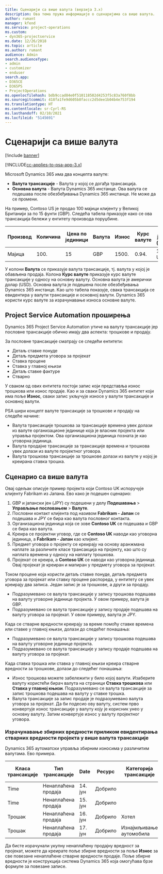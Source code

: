 ```yaml
---
title: Сценарији са више валута (верзија 3.x)
description: Ова тема пружа информације о сценаријима са више валута.
author: rumant
manager: kfend
ms.service: project-operations
ms.custom:
- dyn365-projectservice
ms.date: 12/26/2018
ms.topic: article
ms.author: rumant
audience: Admin
search.audienceType:
- admin
- customizer
- enduser
search.app:
- D365CE
- D365PS
- ProjectOperations
ms.openlocfilehash: bdb9ccad84e0f510118502d4253f5c83a760f8bb
ms.sourcegitcommit: 418fa1fe9d605b8faccc2d5dee1b04b4e753f194
ms.translationtype: HT
ms.contentlocale: sr-Cyrl-RS
ms.lasthandoff: 02/10/2021
ms.locfileid: "5145691"
---
```

# <a name="multiple-currency-scenarios"></a>Сценарији са више валута

[!include [banner](../includes/psa-now-project-operations.md)]

[!INCLUDE[cc-applies-to-psa-app-3.x](../includes/cc-applies-to-psa-app-3x.md)]

Microsoft Dynamics 365 има два концепта валуте:

- **Валута трансакције** - Валута у којој се догађа трансакција. 
- **Основна валута** - Валута Dynamics 365 инстанце. Ова валута се подешава после обезбеђивања Dynamics 365 инстанце. Не може да се промени.

На пример, Contoso US је продао 100 мајици клијенту у Великој Британији за по 15 фунти (GBP). Следећа табела приказује како се ова трансакција бележи у ентитету производа поруџбине.

| Производ | Количина | Цена по јединици | Валута | Износ | Курс валуте | Цена по јединици (основна)| Износ (основни)|
|---------|----------|----------------|----------|--------|---------------|----------------------|--------------|
| Мајица | 100.      | 15             | GBP      | 1500.   | 0.94.          | 17,25 USD               | 1725 USD       |

У колони **Валута** се приказује валута трансакције, тј. валута у којој је обављена продаја. Колона **Курс валуте** приказује курс валуте трансакције у односу на основну валуту. Основна валута је амерички долар (USD). Основна валута је подешена после обезбеђивања Dynamics 365 инстанце.
Као што табела показује, свака трансакција се евидентира у валути трансакције и основној валути. Dynamics 365 користи курс валуте за израчунавање износа основне валуте.

## <a name="project-service-automation-extensions"></a>Project Service Automation проширења

Dynamics 365 Project Service Automation утиче на валуту трансакције јер пословне трансакције обично имају два аспекта: трошкове и продају.

За пословне трансакције сматрају се следећи ентитети:

- Детаљ ставке понуде
- Детаљ предмета уговора за пројекат
- Ставка процене
- Ставка у главној књизи
- Детаљ ставке фактуре
- Стварно

У сваком од ових ентитета постоји запис који представља износ трошкова или износ продаје. Као и за сваки Dynamics 365 ентитет који има поље **Износ**, сваки запис укључује износе у валути трансакције и основној валути. 

PSA шири концепт валуте трансакције за трошкове и продају на следеће начине:

- Валута трансакције трошкова за трансакције времена увек долази из валуте организационе јединице која је власник пројекта или управља пројектом. Ова организациона јединица позната је као уговорна јединица.
- Валута продајне трансакције за трансакције времена и трошкова увек долази из валуте пројектног уговора.
- Валута трошкова трансакције за трошкове долази из валуте у којој је креирана ставка трошка.

## <a name="multiple-currency-scenario"></a>Сценарио са више валута

Овај одељак описује пример пројекта који Contoso UK испоручује клијенту Fabrikam из Јапана. Ево како је подешен сценарио:

1. GBP и јапански јен (JPY) су подешени у делу **Подешавања** \> **Управљање пословањем** \> **Валуте**. 
2. Пословни контакт клијента под називом **Fabrikam - Јапан** се подешава и JPY се бира као валута пословног контакта.
3. Организациона јединица која се зове **Contoso UK** се подешава и GBP се бира као валута.
4. Креира се пројектни уговор, где се **Contoso UK** наводи као уговорна јединица, а **Fabrikam - Јапан** као клијент.
5. Предмет уговора о пројекту се креирају на основу аранжмана наплате за различите класе трансакција на пројекту, као што су наплата времена у односу на наплату трошкова.
6. Пројекат се креира, а **Contoso UK** се наводи као уговорна јединица. Овај пројекат је креиран и мапиран у предмету уговора за пројекат.


Током процене која користи детаљ ставке понуде, детаљ предмета уговора за пројекат или ставку процене распореда, у ентитету се увек креирају два записа. Један запис је за трошкове, а други за продају.

- Подразумевано се валута трансакције у запису трошкова подешава на валуту уговорне јединице пројекта. У овом примеру, валута је GBP.
- Подразумевано се валута трансакције у запису продаје подешава на валуту уговора за пројекат. У овом примеру, валута је JPY.

Када се стварне вредности креирају за време помоћу ставке времена или ставке у главној књизи, долази до следећег понашања:

- Подразумевано се валута трансакције у запису трошкова подешава на валуту уговорне јединице пројекта.
- Подразумевано се валута трансакције у запису продаје подешава на валуту уговора за пројекат.

Када ставка трошка или ставка у главној књизи креира стварне вредности за трошкове, долази до следећег понашања:

- Износ трошкова можете забележити у било којој валути. Изаберите валуту користећи бирач валута на страници **Ставка трошкова** или **Ставка у главној књизи**. Подразумевано се валута трансакције за запис трошкова подешава на валуту у ставке трошка. 
- Валута трансакције за запис продаје је подразумевано валута уговора за пројекат. Да би подесио ову валуту, систем прво конвертује износ трансакције у валуту коју је корисник унео у основну валуту. Затим конвертује износ у валуту пројектног уговора. 

### <a name="computing-roll-ups-when-project-actuals-are-recorded-in-multiple-transaction-currencies"></a>Израчунавање збирних вредности приликом евидентирања стварних вредности пројекта у више валута трансакције

Dynamics 365 аутоматски управља збирним износима у различитим валутама. Ево примера.

| Класа трансакције | Тип трансакције| Date   | Ресурс | Категорија трансакције | Количина | Цена по јединици | Износ      | Курс валуте | Износ (у основној валути) |
|-------------------|------------------|--------|----------|----------------------|----------|--------------|-------------|---------------|----------------|
| Time              | Ненаплаћена продаја   | 14. јун | Добрило  |                      | 8 часова    | 20.000 JPY    | 160.000 JPY | 123.           | 1300,81 USD    |
| Time              | Ненаплаћена продаја   | 15. јун | Добрило  |                      | 8 часова    | 20.000 JPY    | 160.000 JPY | 123.           | 1300,81 USD    |
| Трошак           | Ненаплаћена продаја   | 16. јун | Добрило  | Хотел                | 1 ea     | 250 EUR      | 250 EUR     | 0.94.          | 265,95 USD     |
| Трошак           | Ненаплаћена продаја   | 17. јун | Добрило  | Изнајмљивање аутомобила           | 1 ea     | 150 EUR      | 150 EUR     | 0.94.          | 159,57 USD     |

Да бисте израчунали укупну ненаплаћену продајну вредност за пројекат, можете да креирате поље збирне вредности за поље **Износ** за све повезане ненаплаћене стварне вредности продаје. Поље збирне вредности је конструкција система Dynamics 365 која омогућава брзе формуле за повезане записе.
